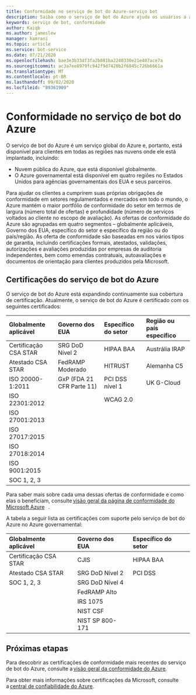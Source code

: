```yaml
---
title: Conformidade no serviço de bot do Azure-serviço bot
description: Saiba como o serviço de bot do Azure ajuda os usuários a atender às obrigações de conformidade. Veja quais certificados o serviço mantém em vários setores e áreas geográficas.
keywords: serviço de bot, conformidade
author: Kaiqb
ms.author: jameslew
manager: kamrani
ms.topic: article
ms.service: bot-service
ms.date: 07/21/2020
ms.openlocfilehash: bae3e3b33df3fa2b081ba2240330e21e407ace7a
ms.sourcegitcommit: ac3a7ee8979fc942f9d7420b2f6845c726b6661a
ms.translationtype: MT
ms.contentlocale: pt-BR
ms.lasthandoff: 09/02/2020
ms.locfileid: "89361909"
---
```

# <a name="compliance-in-azure-bot-service"></a>Conformidade no serviço de bot do Azure 

O serviço de bot do Azure é um serviço global do Azure e, portanto, está disponível para clientes em todas as regiões nas nuvens onde ele está implantado, incluindo:  

- Nuvem pública do Azure, que está disponível globalmente. 
- O Azure governamental está disponível em quatro regiões no Estados Unidos para agências governamentais dos EUA e seus parceiros. 

Para ajudar os clientes a cumprirem suas próprias obrigações de conformidade em setores regulamentados e mercados em todo o mundo, o Azure mantém o maior portfólio de conformidade do setor em termos de largura (número total de ofertas) e profundidade (número de serviços voltados ao cliente no escopo de avaliação). As ofertas de conformidade do Azure são agrupadas em quatro segmentos – globalmente aplicáveis, Governo dos EUA, específico do setor e específico da região ou do país/região. As oferta de conformidade são baseadas em nos vários tipos de garantia, incluindo certificações formais, atestados, validações, autorizações e avaliações produzidas por empresas de auditoria independentes, bem como emendas contratuais, autoavaliações e documentos de orientação para clientes produzidos pela Microsoft. 

## <a name="azure-bot-service-certifications"></a>Certificações do serviço de bot do Azure 

O serviço de bot do Azure está expandindo continuamente sua cobertura de certificação. Atualmente, o serviço de bot do Azure é certificado com os seguintes certificados: 

| Globalmente aplicável  | Governo dos EUA  | Específico do setor | Região ou país específico |
| :--- | :--- | :---| :---|
| Certificação CSA STAR  | SRG DoD Nível 2  | HIPAA BAA | Austrália IRAP |
| Atestado CSA STAR | FedRAMP Moderado | HITRUST | Alemanha C5 |
| ISO 20000-1:2011 | GxP (FDA 21 CFR Parte 11) | PCI DSS nível 1 | UK G-Cloud |
| ISO 22301:2012 | | WCAG 2.0 | |
| ISO 27001:2013 | | | |
| ISO 27017:2015 | | | |
| ISO 27018:2014 | | | |
| ISO 9001:2015  | | | |
| SOC 1, 2, 3 | | | |

Para saber mais sobre cada uma dessas ofertas de conformidade e como elas o beneficiam, consulte [visão geral da página de conformidade do Microsoft Azure](https://gallery.technet.microsoft.com/Overview-of-Azure-c1be3942)   . 

A tabela a seguir lista as certificações com suporte pelo serviço de bot do Azure no Azure governamental: 


| Globalmente aplicável | Governo dos EUA | Específico do setor |
| :--- | :--- | :--- |
| Certificação CSA STAR | CJIS | HIPAA BAA |
| Atestado CSA STAR | SRG DoD Nível 2 | PCI DSS |
| SOC 1, 2, 3 | SRG DoD Nível 4 | |
| | FedRAMP Alto  | |
| | IRS 1075 | |
| | NIST CSF | |
| | NIST SP 800-171 | |

## <a name="next-steps"></a>Próximas etapas 

Para descobrir as certificações de conformidade mais recentes do serviço de bot do Azure, consulte a [visão geral da conformidade do Azure](https://gallery.technet.microsoft.com/Overview-of-Azure-c1be3942). 

Para obter mais informações sobre certificações da Microsoft, consulte a [central de confiabilidade do Azure](https://azure.microsoft.com/overview/trusted-cloud/). 

 






